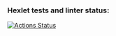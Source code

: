 ### Hexlet tests and linter status:
[![Actions Status](https://github.com/pavelpminaev/python-testing-project-lvl1/workflows/hexlet-check/badge.svg)](https://github.com/pavelpminaev/python-testing-project-lvl1/actions)